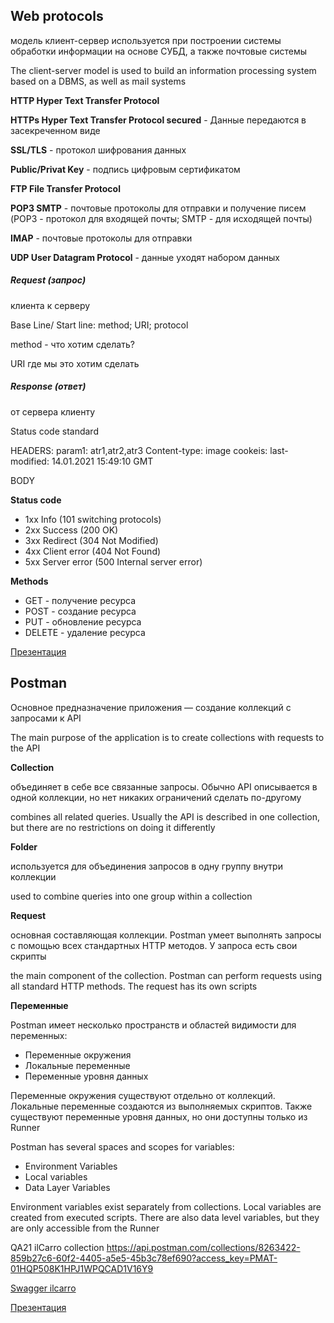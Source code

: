 ## Web protocols
модель клиент-сервер используется при построении системы обработки информации на основе СУБД, а также почтовые системы

The client-server model is used to build an information processing system based on a DBMS, as well as mail systems

**HTTP Hyper Text Transfer Protocol**

**HTTPs Hyper Text Transfer Protocol secured** - Данные передаются в засекреченном виде

**SSL/TLS** - протокол шифрования данных

**Public/Privat Key** - подпись цифровым сертификатом

**FTP File Transfer Protocol**

**POP3 SMTP** - почтовые протоколы для отправки и получение писем (POP3 - протокол для входящей почты; SMTP - для исходящей почты)

**IMAP** - почтовые протоколы для отправки

**UDP User Datagram Protocol** - данные уходят набором данных

##### Request (запрос)
клиента к серверу

Base Line/ Start line: method; URI; protocol

method - что хотим сделать?

URI где мы это хотим сделать

##### Response (ответ)

от сервера клиенту

Status code standard

HEADERS: param1: atr1,atr2,atr3 Content-type: image cookeis: last-modified: 14.01.2021 15:49:10 GMT

BODY

**Status code**

- 1хх Info (101 switching protocols)
- 2хх Success (200 OK)
- 3хх Redirect (304 Not Modified)
- 4хх Client error (404 Not Found)
- 5хх Server error (500 Internal server error)

**Methods**

- GET - получение ресурса
- POST - создание ресурса
- PUT - обновление ресурса
- DELETE - удаление ресурса

[Презентация](https://docs.google.com/presentation/d/1rWmGrN9HM-oam9BbYRaSiWTYcYh0O0lO/edit?usp=share_link&ouid=116447005932578256378&rtpof=true&sd=true)

## Postman
Основное предназначение приложения — создание коллекций с запросами к API

The main purpose of the application is to create collections with requests to the API

**Collection**

объединяет в себе все связанные запросы. Обычно API описывается в одной коллекции, но нет никаких ограничений сделать по-другому

combines all related queries. Usually the API is described in one collection, but there are no restrictions on doing it differently

**Folder**

используется для объединения запросов в одну группу внутри коллекции

used to combine queries into one group within a collection

**Request**

основная составляющая коллекции. Postman умеет выполнять запросы с помощью всех стандартных HTTP методов. У запроса есть свои скрипты

the main component of the collection. Postman can perform requests using all standard HTTP methods. The request has its own scripts

**Переменные**

Postman имеет несколько пространств и областей видимости для переменных:

- Переменные окружения
- Локальные переменные
- Переменные уровня данных

Переменные окружения существуют отдельно от коллекций. Локальные переменные создаются из выполняемых скриптов. Также существуют переменные уровня данных, но они доступны только из Runner

Postman has several spaces and scopes for variables:

- Environment Variables
- Local variables
- Data Layer Variables

Environment variables exist separately from collections. Local variables are created from executed scripts. There are also data level variables, but they are only accessible from the Runner

QA21 ilCarro collection https://api.postman.com/collections/8263422-859b27c6-60f2-4405-a5e5-45b3c78ef690?access_key=PMAT-01HQP508K1HPJ1WPQCAD1V16Y9

[Swagger ilcarro](https://ilcarro-backend.herokuapp.com/swagger-ui/index.html#/)

[Презентация](https://docs.google.com/presentation/d/1MQScNG0ov11tGNFSFt5mDV-Gp5f-pQF8iiHMPTzBClk/edit?usp=share_link)
